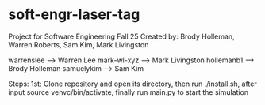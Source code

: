 # soft-engr-laser-tag
Project for Software Engineering Fall 25
Created by: Brody Holleman, Warren Roberts, Sam Kim, Mark Livingston


warrenslee  -->   Warren Lee
mark-wl-xyz -->   Mark Livingston
hollemanb1  -->   Brody Holleman
samuelykim  -->   Sam Kim


Steps:
1st:
Clone repository and open its directory,
then run ./install.sh,
after input source venvc/bin/activate,
finally run main.py to start the simulation




